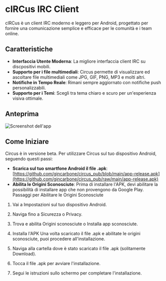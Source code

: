 # cIRCus IRC Client

cIRCus è un client IRC moderno e leggero per Android, progettato per fornire una comunicazione semplice e efficace per le comunità e i team online.

## Caratteristiche

- **Interfaccia Utente Moderna**: La migliore interfaccia client IRC su discpositivi mobili.
- **Supporto per i file multimediali**: Circus permette di visualizzare ed ascoltare file multimediali come JPG, GIF, PNG, MP3 e molti altri.
- **Notifiche in Tempo Reale**: Rimani sempre aggiornato con notifiche push personalizzabili.
- **Supporto per i Temi**: Scegli tra tema chiaro e scuro per un'esperienza visiva ottimale.

## Anteprima

![Screenshot dell'app](link-alla-screenshot)

## Come Iniziare

Circus è in versione beta. Per utilizzare Circus sul tuo dispositivo Android, seguendo questi passi:
- **Scarica sul tuo smartfone Android il file .apk**: [https://github.com/gincarbone/circus_pub/blob/main/app-release.apk](https://github.com/gincarbone/circus_pub/raw/main/app-release.apk)
- **Abilita le Origini Sconosciute**: Prima di installare l'APK, devi abilitare la possibilità di installare app che non provengono da Google Play.
Passaggi per Abilitare le Origini Sconosciute
 1. Vai a Impostazioni sul tuo dispositivo Android.
 2. Naviga fino a Sicurezza o Privacy.
 3. Trova e abilita Origini sconosciute o Installa app sconosciute.
 4. Installa l'APK
Una volta scaricato il file .apk e abilitate le origini sconosciute, puoi procedere all'installazione.

5. Naviga alla cartella dove è stato scaricato il file .apk (solitamente Download).
6. Tocca il file .apk per avviare l'installazione.
7. Segui le istruzioni sullo schermo per completare l'installazione.
